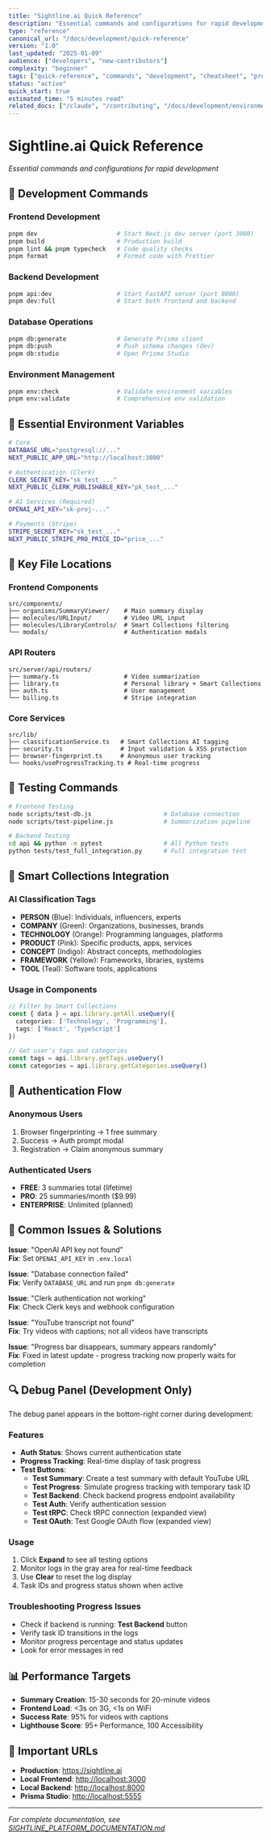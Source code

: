 ```yaml
---
title: "Sightline.ai Quick Reference"
description: "Essential commands and configurations for rapid development and troubleshooting"
type: "reference"
canonical_url: "/docs/development/quick-reference"
version: "1.0"
last_updated: "2025-01-09"
audience: ["developers", "new-contributors"]
complexity: "beginner"
tags: ["quick-reference", "commands", "development", "cheatsheet", "productivity"]
status: "active"
quick_start: true
estimated_time: "5 minutes read"
related_docs: ["/claude", "/contributing", "/docs/development/environment-setup"]
---
```


# Sightline.ai Quick Reference

*Essential commands and configurations for rapid development*

## 🚀 Development Commands

### Frontend Development

```bash
pnpm dev                      # Start Next.js dev server (port 3000)
pnpm build                    # Production build
pnpm lint && pnpm typecheck   # Code quality checks
pnpm format                   # Format code with Prettier
```

### Backend Development

```bash
pnpm api:dev                  # Start FastAPI server (port 8000)
pnpm dev:full                 # Start both frontend and backend
```

### Database Operations

```bash
pnpm db:generate              # Generate Prisma client
pnpm db:push                  # Push schema changes (dev)
pnpm db:studio                # Open Prisma Studio
```

### Environment Management

```bash
pnpm env:check                # Validate environment variables
pnpm env:validate             # Comprehensive env validation
```

## 🔧 Essential Environment Variables

```bash
# Core
DATABASE_URL="postgresql://..."
NEXT_PUBLIC_APP_URL="http://localhost:3000"

# Authentication (Clerk)
CLERK_SECRET_KEY="sk_test_..."
NEXT_PUBLIC_CLERK_PUBLISHABLE_KEY="pk_test_..."

# AI Services (Required)
OPENAI_API_KEY="sk-proj-..."

# Payments (Stripe)
STRIPE_SECRET_KEY="sk_test_..."
NEXT_PUBLIC_STRIPE_PRO_PRICE_ID="price_..."
```

## 📁 Key File Locations

### Frontend Components

```
src/components/
├── organisms/SummaryViewer/    # Main summary display
├── molecules/URLInput/         # Video URL input
├── molecules/LibraryControls/  # Smart Collections filtering
└── modals/                     # Authentication modals
```

### API Routers

```
src/server/api/routers/
├── summary.ts                  # Video summarization
├── library.ts                  # Personal library + Smart Collections
├── auth.ts                     # User management
└── billing.ts                  # Stripe integration
```

### Core Services

```
src/lib/
├── classificationService.ts   # Smart Collections AI tagging
├── security.ts                # Input validation & XSS protection
├── browser-fingerprint.ts     # Anonymous user tracking
└── hooks/useProgressTracking.ts # Real-time progress
```

## 🧪 Testing Commands

```bash
# Frontend Testing
node scripts/test-db.js                    # Database connection
node scripts/test-pipeline.js              # Summarization pipeline

# Backend Testing  
cd api && python -m pytest                 # All Python tests
python tests/test_full_integration.py      # Full integration test
```

## 🎯 Smart Collections Integration

### AI Classification Tags

- **PERSON** (Blue): Individuals, influencers, experts
- **COMPANY** (Green): Organizations, businesses, brands  
- **TECHNOLOGY** (Orange): Programming languages, platforms
- **PRODUCT** (Pink): Specific products, apps, services
- **CONCEPT** (Indigo): Abstract concepts, methodologies
- **FRAMEWORK** (Yellow): Frameworks, libraries, systems
- **TOOL** (Teal): Software tools, applications

### Usage in Components

```typescript
// Filter by Smart Collections
const { data } = api.library.getAll.useQuery({
  categories: ['Technology', 'Programming'],
  tags: ['React', 'TypeScript']
})

// Get user's tags and categories
const tags = api.library.getTags.useQuery()
const categories = api.library.getCategories.useQuery()
```

## 🔐 Authentication Flow

### Anonymous Users

1. Browser fingerprinting → 1 free summary
2. Success → Auth prompt modal
3. Registration → Claim anonymous summary

### Authenticated Users

- **FREE**: 3 summaries total (lifetime)
- **PRO**: 25 summaries/month ($9.99)
- **ENTERPRISE**: Unlimited (planned)

## 🚨 Common Issues & Solutions

**Issue**: "OpenAI API key not found"  
**Fix**: Set `OPENAI_API_KEY` in `.env.local`

**Issue**: "Database connection failed"  
**Fix**: Verify `DATABASE_URL` and run `pnpm db:generate`

**Issue**: "Clerk authentication not working"  
**Fix**: Check Clerk keys and webhook configuration

**Issue**: "YouTube transcript not found"  
**Fix**: Try videos with captions; not all videos have transcripts

**Issue**: "Progress bar disappears, summary appears randomly"  
**Fix**: Fixed in latest update - progress tracking now properly waits for completion

## 🔍 Debug Panel (Development Only)

The debug panel appears in the bottom-right corner during development:

### Features

- **Auth Status**: Shows current authentication state
- **Progress Tracking**: Real-time display of task progress
- **Test Buttons**:
  - **Test Summary**: Create a test summary with default YouTube URL
  - **Test Progress**: Simulate progress tracking with temporary task ID
  - **Test Backend**: Check backend progress endpoint availability
  - **Test Auth**: Verify authentication session
  - **Test tRPC**: Check tRPC connection (expanded view)
  - **Test OAuth**: Test Google OAuth flow (expanded view)

### Usage

1. Click **Expand** to see all testing options
2. Monitor logs in the gray area for real-time feedback
3. Use **Clear** to reset the log display
4. Task IDs and progress status shown when active

### Troubleshooting Progress Issues

- Check if backend is running: **Test Backend** button
- Verify task ID transitions in the logs
- Monitor progress percentage and status updates
- Look for error messages in red

## 📊 Performance Targets

- **Summary Creation**: 15-30 seconds for 20-minute videos
- **Frontend Load**: <3s on 3G, <1s on WiFi  
- **Success Rate**: 95% for videos with captions
- **Lighthouse Score**: 95+ Performance, 100 Accessibility

## 🔗 Important URLs

- **Production**: <https://sightline.ai>
- **Local Frontend**: <http://localhost:3000>
- **Local Backend**: <http://localhost:8000>
- **Prisma Studio**: <http://localhost:5555>

---

*For complete documentation, see [SIGHTLINE_PLATFORM_DOCUMENTATION.md](SIGHTLINE_PLATFORM_DOCUMENTATION.md)*
